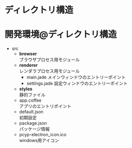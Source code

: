 

# ディレクトリ構造




# 開発環境@ディレクトリ構造

- src
  * __browser__  
    ブラウザプロセス用モジュール
  * __renderer__  
    レンダラプロセス用モジュール
    - main.jade メインウィンドウのエントリーポイント
    - settings.jade 設定ウィンドウのエントリーポイント
  * __styles__  
    静的ファイル
  - app.coffee  
    アプリのエントリポイント
  - default.json  
    初期設定
  - package.json  
    パッケージ情報
  - pcyp-electron_icon.ico  
    windows用アイコン
